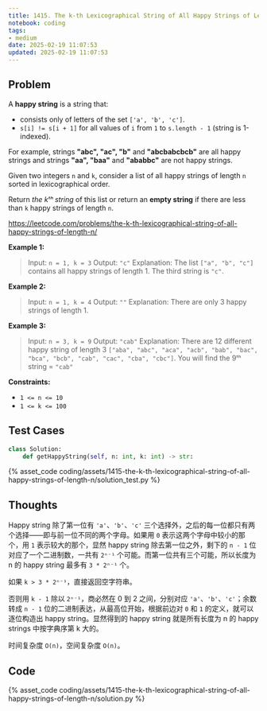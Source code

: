 ```yaml
---
title: 1415. The k-th Lexicographical String of All Happy Strings of Length n
notebook: coding
tags:
- medium
date: 2025-02-19 11:07:53
updated: 2025-02-19 11:07:53
---
```

## Problem

A **happy string** is a string that:

- consists only of letters of the set `['a', 'b', 'c']`.
- `s[i] != s[i + 1]` for all values of `i` from `1` to `s.length - 1` (string is 1-indexed).

For example, strings **"abc", "ac", "b"** and **"abcbabcbcb"** are all happy strings and strings **"aa", "baa"** and **"ababbc"** are not happy strings.

Given two integers `n` and `k`, consider a list of all happy strings of length `n` sorted in lexicographical order.

Return _the kᵗʰ string_ of this list or return an **empty string** if there are less than `k` happy strings of length `n`.

<https://leetcode.com/problems/the-k-th-lexicographical-string-of-all-happy-strings-of-length-n/>

**Example 1:**

> Input: `n = 1, k = 3`
> Output: `"c"`
> Explanation: The list `["a", "b", "c"]` contains all happy strings of length 1. The third string is `"c"`.

**Example 2:**

> Input: `n = 1, k = 4`
> Output: `""`
> Explanation: There are only 3 happy strings of length 1.

**Example 3:**

> Input: `n = 3, k = 9`
> Output: `"cab"`
> Explanation: There are 12 different happy string of length 3 `["aba", "abc", "aca", "acb", "bab", "bac", "bca", "bcb", "cab", "cac", "cba", "cbc"]`. You will find the 9ᵗʰ string = `"cab"`

**Constraints:**

- `1 <= n <= 10`
- `1 <= k <= 100`

## Test Cases

``` python
class Solution:
    def getHappyString(self, n: int, k: int) -> str:
```

{% asset_code coding/assets/1415-the-k-th-lexicographical-string-of-all-happy-strings-of-length-n/solution_test.py %}

## Thoughts

Happy string 除了第一位有 `'a'`、`'b'`、`'c'` 三个选择外，之后的每一位都只有两个选择——即与前一位不同的两个字母。如果用 `0` 表示这两个字母中较小的那个，用 `1` 表示较大的那个，显然 happy string 除去第一位之外，剩下的 `n - 1` 位对应了一个二进制数，一共有 `2ⁿ⁻¹` 个可能。而第一位共有三个可能，所以长度为 n 的 happy string 最多有 `3 * 2ⁿ⁻¹` 个。

如果 `k > 3 * 2ⁿ⁻¹`，直接返回空字符串。

否则用 `k - 1` 除以 `2ⁿ⁻¹`，商必然在 0 到 2 之间，分别对应 `'a'`、`'b'`、`'c'`；余数转成 `n - 1` 位的二进制表达，从最高位开始，根据前边对 `0` 和 `1` 的定义，就可以逐位构造出 happy string。显然得到的 happy string 就是所有长度为 n 的 happy strings 中按字典序第 k 大的。

时间复杂度 `O(n)`，空间复杂度 `O(n)`。

## Code

{% asset_code coding/assets/1415-the-k-th-lexicographical-string-of-all-happy-strings-of-length-n/solution.py %}
